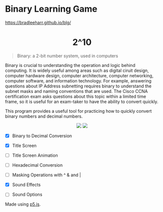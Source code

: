 # Binary Learning Game
https://bradleeharr.github.io/blg/
  <h1 align="center"> 2^10</h1>
  
  >Binary: a 2-bit number system, used in computers

Binary is crucial to understanding the operation and logic behind computing. It is widely useful among areas such as digital ciruit design, computer hardware design, computer architecture, computer networking, computer software, and information technology. For example, answering questions about IP Address subnetting requires binary to understand the subnet masks and naming conventions that are used. The Cisco CCNA certification exam asks questions about this topic within a limited time frame, so it is useful for an exam-taker to have the ability to convert quickly.  

This program provides a useful tool for practicing how to quickly convert binary numbers and decimal numbers.


<p align="center"> 
  <img src=https://github.com/bradleeharr/blg/assets/56418392/5ecdf647-c06d-4d4e-9e9a-4f1d348e4c59"/>

<img src="https://github.com/bradleeharr/blg/assets/56418392/681a52b5-a90a-42c7-80f1-0f1f11434eac"/>
</p>

- [x] Binary to Decimal Conversion
- [x] Title Screen
- [ ] Title Screen Animation
- [ ] Hexadecimal Conversion
- [ ] Masking Operations with ^ & and |
- [x] Sound Effects
- [ ] Sound Options


Made using [p5.js](https://p5js.org/).
